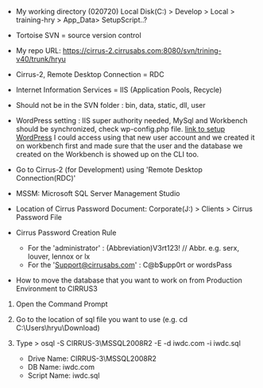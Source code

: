
* My working directory (020720)
Local Disk(C:) > Develop > Local > training-hry > App_Data> SetupScript..?

* Tortoise SVN = source version control 

* My repo URL: https://cirrus-2.cirrusabs.com:8080/svn/trining-v40/trunk/hryu

* Cirrus-2, Remote Desktop Connection = RDC

* Internet Information Services = IIS (Application Pools, Recycle)

* Should not be in the SVN folder : bin, data, static, dll, user 

* WordPress setting : IIS super authority needed, MySql and Workbench should be synchronized, check wp-config.php file. 
[link to setup WordPress](https://www.pantz.org/software/mysql/mysqlcommands.html)
I could access using that new user account and we created it on workbench first and made sure that the user and the database we created on the Workbench is showed up on the CLI too.
* Go to Cirrus-2 (for Development) using 'Remote Desktop Connection(RDC)'
* MSSM: Microsoft SQL Server Management Studio
* Location of Cirrus Password Document: Corporate(J:) > Clients > Cirrus Password File 
* Cirrus Password Creation Rule
  - For the 'administrator' : (Abbreviation)V3rt123!   // Abbr. e.g. serx, louver, lennox or lx
  - For the 'Support@cirrusabs.com' : C@b$upp0rt    or     wordsPass
  
 * How to move the database that you want to work on from Production Environment to CIRRUS3 
 1) Open the Command Prompt 
 2) Go to the location of sql file you want to use (e.g. cd C:\Users\hryu\Download) 
 3) Type > osql -S CIRRUS-3\MSSQL2008R2 -E -d iwdc.com -i iwdc.sql

    - Drive Name: CIRRUS-3\MSSQL2008R2
    - DB Name: iwdc.com
    - Script Name: iwdc.sql


